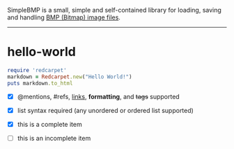 
SimpleBMP is a small, simple and self-contained library for loading, saving and
handling [BMP (Bitmap) image files](http://en.wikipedia.org/wiki/BMP_file_format). 


---

hello-world
===========



```ruby
require 'redcarpet'
markdown = Redcarpet.new("Hello World!")
puts markdown.to_html
```

- [x] @mentions, #refs, [links](), **formatting**, and <del>tags</del> supported
- [x] list syntax required (any unordered or ordered list supported)
- [x] this is a complete item
- [ ] this is an incomplete item

